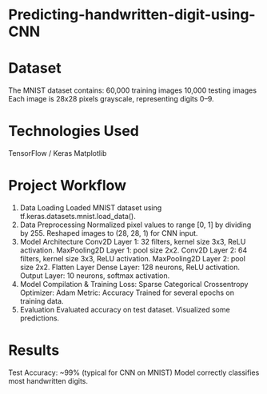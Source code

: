 # Predicting-handwritten-digit-using-CNN
# Dataset
The MNIST dataset contains:
60,000 training images
10,000 testing images
Each image is 28x28 pixels grayscale, representing digits 0–9.

# Technologies Used
TensorFlow / Keras
Matplotlib
# Project Workflow
1. Data Loading
Loaded MNIST dataset using tf.keras.datasets.mnist.load_data().
2. Data Preprocessing
Normalized pixel values to range [0, 1] by dividing by 255.
Reshaped images to (28, 28, 1) for CNN input.
3. Model Architecture
Conv2D Layer 1: 32 filters, kernel size 3x3, ReLU activation.
MaxPooling2D Layer 1: pool size 2x2.
Conv2D Layer 2: 64 filters, kernel size 3x3, ReLU activation.
MaxPooling2D Layer 2: pool size 2x2.
Flatten Layer
Dense Layer: 128 neurons, ReLU activation.
Output Layer: 10 neurons, softmax activation.
4. Model Compilation & Training
Loss: Sparse Categorical Crossentropy
Optimizer: Adam
Metric: Accuracy
Trained for several epochs on training data.
5. Evaluation
Evaluated accuracy on test dataset.
Visualized some predictions.
# Results
Test Accuracy: ~99% (typical for CNN on MNIST)
Model correctly classifies most handwritten digits.
